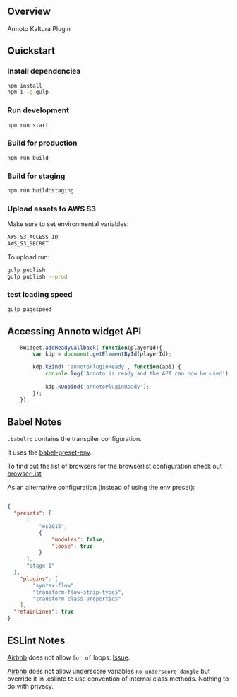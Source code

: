 ## Overview

Annoto Kaltura Plugin

## Quickstart

### Install dependencies
```bash
npm install
npm i -g gulp
```

### Run development
```bash
npm run start
```

### Build for production
```bash
npm run build
```

### Build for staging
```bash
npm run build:staging
```

### Upload assets to AWS S3
Make sure to set environmental variables:
```bash
AWS_S3_ACCESS_ID
AWS_S3_SECRET
```
To upload run:
```bash
gulp publish
gulp publish --prod
```

### test loading speed
```bash
gulp pagespeed

```

## Accessing Annoto widget API

```javascript
    kWidget.addReadyCallback( function(playerId){
        var kdp = document.getElementById(playerId); 

        kdp.kBind( 'annotoPluginReady', function(api) { 
            console.log('Annoto is ready and the API can now be used'); 
        
            kdp.kUnbind('annotoPluginReady');
        });
    });
```


## Babel Notes

`.babelrc` contains the transpiler configuration.

It uses the [babel-preset-env](https://www.npmjs.com/package/babel-preset-env).

To find out the list of browsers for the browserlist configuration check out [browserl.ist](http://browserl.ist/?q=last+2+Chrome+versions%2C+last+2+Firefox+versions%2Clast+2+Android+versions%2Clast+2+iOS+versions%2Clast+2+Safari+versions%2Clast+2+Samsung+versions%2Clast+2+ChromeAndroid+versions%2Clast+2+Edge+versions%2Clast+2+FirefoxAndroid+versions%2Clast+1+Opera+versions%2CExplorer+>%3D+11)

As an alternative configuration (instead of using the env preset):
```json

{
  "presets": [
      [
          "es2015",
          {
              "modules": false,
              "loose": true
          }
      ],
      "stage-1"
  ],
    "plugins": [
        "syntax-flow",
        "transform-flow-strip-types",
        "transform-class-properties"
    ],
  "retainLines": true
}
```

## ESLint Notes

[Airbnb](https://github.com/airbnb) does not allow `for of` loops: [Issue](https://github.com/airbnb/javascript/issues/1271).

[Airbnb](https://github.com/airbnb) does not allow underscore variables `no-underscore-dangle` but override it in .eslintc to use convention of internal class methods. Nothing to do with privacy.
